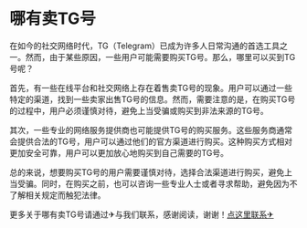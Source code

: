 # 哪有卖TG号

在如今的社交网络时代，TG（Telegram）已成为许多人日常沟通的首选工具之一。然而，由于某些原因，一些用户可能需要购买TG号。那么，哪里可以买到TG号呢？

首先，有一些在线平台和社交网络上存在着售卖TG号的现象。用户可以通过一些特定的渠道，找到一些卖家出售TG号的信息。然而，需要注意的是，在购买TG号的过程中，用户必须谨慎对待，避免上当受骗或购买到非法来源的TG号。

其次，一些专业的网络服务提供商也可能提供TG号的购买服务。这些服务商通常会提供合法的TG号，用户可以通过他们的官方渠道进行购买。这种购买方式相对更加安全可靠，用户可以更加放心地购买到自己需要的TG号。

总的来说，想要购买TG号的用户需要谨慎对待，选择合法渠道进行购买，避免上当受骗。同时，在购买之前，也可以咨询一些专业人士或者寻求帮助，避免因为不了解相关规定而触犯法律。

更多关于哪有卖TG号请通过✈与我们联系，感谢阅读，谢谢！[点这里联系✈](https://sms.k02.cc)